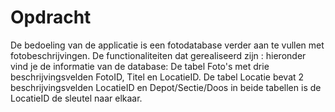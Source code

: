 # Opdracht
De bedoeling van de applicatie is een fotodatabase verder aan te vullen met fotobeschrijvingen.
De functionaliteiten dat gerealiseerd zijn :
hieronder vind je de informatie van de database:
De tabel Foto's met drie beschrijvingsvelden FotoID, Titel en LocatieID.
De tabel Locatie bevat 2 beschrijvingsvelden LocatieID en Depot/Sectie/Doos
in beide tabellen is de LocatieID de sleutel naar elkaar. 
